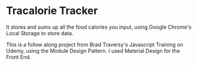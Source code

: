 # Tracalorie Tracker

It stores and sums up all the food calories you input, using Google Chrome's Local Storage to store data.

This is a follow along project from Brad Traversy's Javascript Training on Udemy, using the Module Design Pattern. I used Material Design for the Front End.


